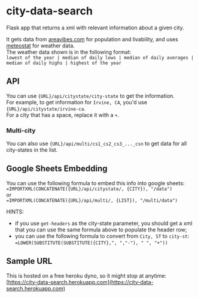 # city-data-search
Flask app that returns a xml with relevant information about a given city.

It gets data from [areavibes.com](areavibes.com) for population and livability, and uses [meteostat](https://github.com/meteostat/meteostat-python) for weather data.  
The weather data shown is in the following format:  
`lowest of the year | median of daily lows | median of daily averages | median of daily highs | highest of the year`

## API
You can use `{URL}/api/citystate/city-state` to get the information.  
For example, to get information for `Irvine, CA`, you'd use `{URL}/api/citystate/irvine-ca`.  
For a city that has a space, replace it with a `+`.

### Multi-city
You can also use `{URL}/api/multi/cs1_cs2_cs3_..._csn` to get data for all city-states in the list.

## Google Sheets Embedding
You can use the following formula to embed this info into google sheets:  
`=IMPORTXML(CONCATENATE({URL}/api/citystate/, {CITY}), "/data")`  
or  
`=IMPORTXML(CONCATENATE({URL}/api/multi/, {LIST}), "/multi/data")`

HINTS:
- if you use `get-headers` as the city-state parameter, you should get a xml that you can use the same formula above to populate the header row;
- you can use the following formula to convert from `City, ST` to `city-st`:  
`=LOWER(SUBSTITUTE(SUBSTITUTE({CITY},", ","-"), " ", "+"))`

## Sample URL
This is hosted on a free heroku dyno, so it might stop at anytime:  
[https://city-data-search.herokuapp.com](https://city-data-search.herokuapp.com)
